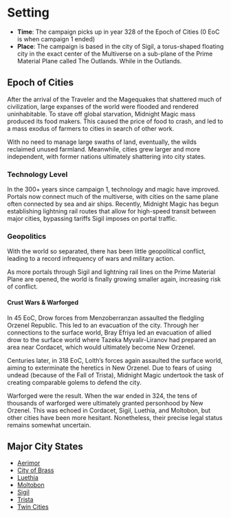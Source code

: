 # Setting

- **Time**: The campaign picks up in year 328 of the Epoch of Cities (0 EoC is when campaign 1 ended)
- **Place**: The campaign is based in the city of Sigil, a torus-shaped floating city in the exact center of the Multiverse on a sub-plane of the Prime Material Plane called The Outlands.  While in the Outlands.

## Epoch of Cities

After the arrival of the Traveler and the Magequakes that shattered much of civilization, large expanses of the world were flooded and rendered uninhabitable.  To stave off global starvation, Midnight Magic mass produced its food makers.  This caused the price of food to crash, and led to a mass exodus of farmers to cities in search of other work.

With no need to manage large swaths of land, eventually, the wilds reclaimed unused farmland.  Meanwhile, cities grew larger and more independent, with former nations ultimately shattering into city states.

### Technology Level

In the 300+ years since campaign 1, technology and magic have improved.  Portals now connect much of the multiverse, with cities on the same plane often connected by sea and air ships.  Recently, Midnight Magic has begun establishing lightning rail routes that allow for high-speed transit between major cities, bypassing tariffs Sigil imposes on portal traffic.

### Geopolitics

With the world so separated, there has been little geopolitical conflict, leading to a record infrequency of wars and military action.

As more portals through Sigil and lightning rail lines on the Prime Material Plane are opened, the world is finally growing smaller again, increasing risk of conflict.

#### Crust Wars & Warforged

In 45 EoC, Drow forces from Menzoberranzan assaulted the fledgling Orzenel Republic.  This led to an evacuation of the city.  Through her connections to the surface world, Bray Efriya led an evacuation of allied drow to the surface world where Tazeka Myvalir-Liranov had prepared an area near Cordacet, which would ultimately become New Orzenel.

Centuries later, in 318 EoC, Lolth’s forces again assaulted the surface world, aiming to exterminate the heretics in New Orzenel.  Due to fears of using undead (because of the Fall of Trista), Midnight Magic undertook the task of creating comparable golems to defend the city.

Warforged were the result.  When the war ended in 324, the tens of thousands of warforged were ultimately granted personhood by New Orzenel.  This was echoed in Cordacet, Sigil, Luethia, and Moltobon, but other cities have been more hesitant.  Nonetheless, their precise legal status remains somewhat uncertain.

## Major City States

- [Aerimor](./cities/Aerimor.md)
- [City of Brass](./cities/City%20of%20Brass.md)
- [Luethia](./cities/Luethia.md)
- [Moltobon](./cities/Moltobon.md)
- [Sigil](./cities/Sigil.md)
- [Trista](./cities/Trista.md)
- [Twin Cities](./cities/Twin%20Cities.md)
